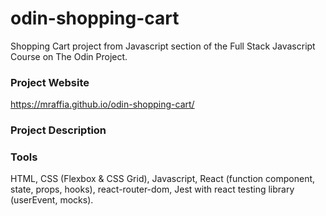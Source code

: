 # odin-shopping-cart
Shopping Cart project from Javascript section of the Full Stack Javascript Course on The Odin Project.

### Project Website
https://mraffia.github.io/odin-shopping-cart/

### Project Description

### Tools
HTML, CSS (Flexbox & CSS Grid), Javascript, React (function component, state, props, hooks), react-router-dom, Jest with react testing library (userEvent, mocks).
